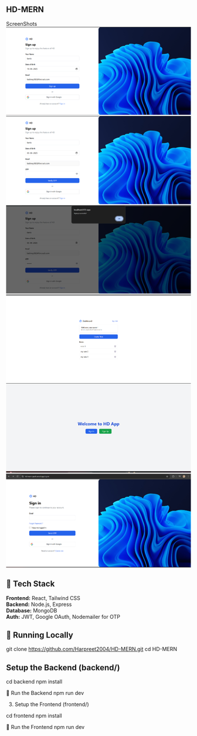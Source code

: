 ## HD-MERN

ScreenShots
![image alt](https://github.com/Harpreet2004/HD-MERN/blob/85372a7f744a15ca2eb3d571386f3ebc35f4e0f5/frontend/screenshots/Screenshot%202025-06-21%20115139.png)
![image alt](https://github.com/Harpreet2004/HD-MERN/blob/85372a7f744a15ca2eb3d571386f3ebc35f4e0f5/frontend/screenshots/Screenshot%202025-06-21%20115248.png)
![image alt](https://github.com/Harpreet2004/HD-MERN/blob/85372a7f744a15ca2eb3d571386f3ebc35f4e0f5/frontend/screenshots/Screenshot%202025-06-21%20115318.png)
![image alt](https://github.com/Harpreet2004/HD-MERN/blob/85372a7f744a15ca2eb3d571386f3ebc35f4e0f5/frontend/screenshots/Screenshot%202025-06-21%20115718.png)
![image alt](https://github.com/Harpreet2004/HD-MERN/blob/85372a7f744a15ca2eb3d571386f3ebc35f4e0f5/frontend/screenshots/Screenshot%202025-06-21%20115733.png)
![image alt](https://github.com/Harpreet2004/HD-MERN/blob/85372a7f744a15ca2eb3d571386f3ebc35f4e0f5/frontend/screenshots/Screenshot%202025-06-21%20131113.png)

## 🧱 Tech Stack

**Frontend:** React, Tailwind CSS  
**Backend:** Node.js, Express  
**Database:** MongoDB  
**Auth:** JWT, Google OAuth, Nodemailer for OTP


## 🧪 Running Locally

git clone https://github.com/Harpreet2004/HD-MERN.git
cd HD-MERN

## Setup the Backend (backend/)

cd backend
npm install

🚀 Run the Backend
npm run dev

3. Setup the Frontend (frontend/)

cd frontend
npm install

🚀 Run the Frontend
npm run dev

















